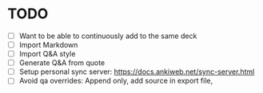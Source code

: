 # TODO

* [ ] Want to be able to continuously add to the same deck
* [ ] Import Markdown
* [ ] Import Q&A style
* [ ] Generate Q&A from quote
* [ ] Setup personal sync server: https://docs.ankiweb.net/sync-server.html
* [ ] Avoid qa overrides: Append only, add source in export file,
